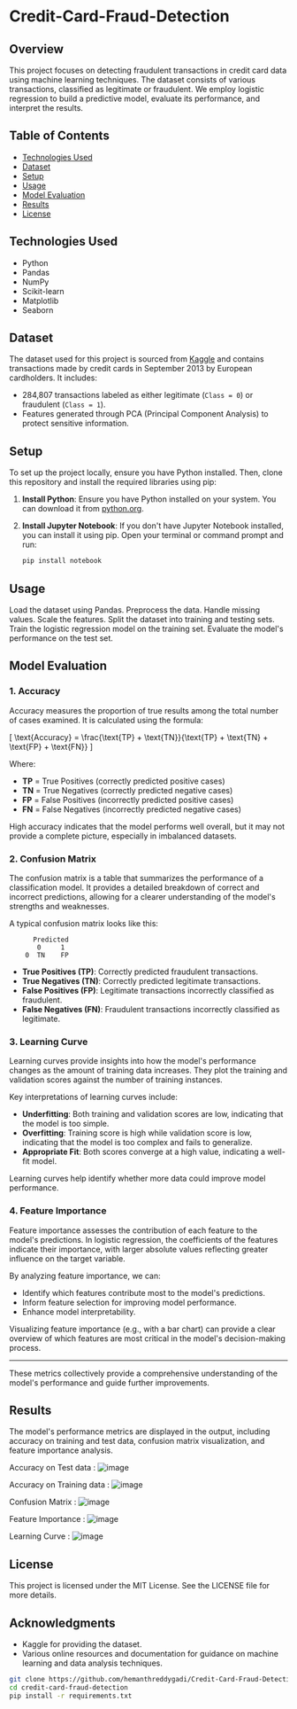 # Credit-Card-Fraud-Detection

## Overview
This project focuses on detecting fraudulent transactions in credit card data using machine learning techniques. The dataset consists of various transactions, classified as legitimate or fraudulent. We employ logistic regression to build a predictive model, evaluate its performance, and interpret the results.

## Table of Contents
- [Technologies Used](#technologies-used)
- [Dataset](#dataset)
- [Setup](#setup)
- [Usage](#usage)
- [Model Evaluation](#model-evaluation)
- [Results](#results)
- [License](#license)

## Technologies Used
- Python
- Pandas
- NumPy
- Scikit-learn
- Matplotlib
- Seaborn

## Dataset
The dataset used for this project is sourced from [Kaggle](https://www.kaggle.com/datasets/mlg-ulb/creditcardfraud) and contains transactions made by credit cards in September 2013 by European cardholders. It includes:
- 284,807 transactions labeled as either legitimate (`Class = 0`) or fraudulent (`Class = 1`).
- Features generated through PCA (Principal Component Analysis) to protect sensitive information.

## Setup
To set up the project locally, ensure you have Python installed. Then, clone this repository and install the required libraries using pip:

1. **Install Python**: Ensure you have Python installed on your system. You can download it from [python.org](https://www.python.org/downloads/).

2. **Install Jupyter Notebook**: If you don't have Jupyter Notebook installed, you can install it using pip. Open your terminal or command prompt and run:
   ```bash
   pip install notebook

## Usage
Load the dataset using Pandas.
Preprocess the data.
Handle missing values.
Scale the features.
Split the dataset into training and testing sets.
Train the logistic regression model on the training set.
Evaluate the model's performance on the test set.

## Model Evaluation

### 1. Accuracy

Accuracy measures the proportion of true results among the total number of cases examined. It is calculated using the formula:

\[ \text{Accuracy} = \frac{\text{TP} + \text{TN}}{\text{TP} + \text{TN} + \text{FP} + \text{FN}} \]

Where:
- **TP** = True Positives (correctly predicted positive cases)
- **TN** = True Negatives (correctly predicted negative cases)
- **FP** = False Positives (incorrectly predicted positive cases)
- **FN** = False Negatives (incorrectly predicted negative cases)

High accuracy indicates that the model performs well overall, but it may not provide a complete picture, especially in imbalanced datasets.

### 2. Confusion Matrix

The confusion matrix is a table that summarizes the performance of a classification model. It provides a detailed breakdown of correct and incorrect predictions, allowing for a clearer understanding of the model's strengths and weaknesses.

A typical confusion matrix looks like this:

          Predicted
           0     1
        0  TN    FP

- **True Positives (TP)**: Correctly predicted fraudulent transactions.
- **True Negatives (TN)**: Correctly predicted legitimate transactions.
- **False Positives (FP)**: Legitimate transactions incorrectly classified as fraudulent.
- **False Negatives (FN)**: Fraudulent transactions incorrectly classified as legitimate.

### 3. Learning Curve

Learning curves provide insights into how the model's performance changes as the amount of training data increases. They plot the training and validation scores against the number of training instances.

Key interpretations of learning curves include:
- **Underfitting**: Both training and validation scores are low, indicating that the model is too simple.
- **Overfitting**: Training score is high while validation score is low, indicating that the model is too complex and fails to generalize.
- **Appropriate Fit**: Both scores converge at a high value, indicating a well-fit model.

Learning curves help identify whether more data could improve model performance.

### 4. Feature Importance

Feature importance assesses the contribution of each feature to the model's predictions. In logistic regression, the coefficients of the features indicate their importance, with larger absolute values reflecting greater influence on the target variable.

By analyzing feature importance, we can:
- Identify which features contribute most to the model's predictions.
- Inform feature selection for improving model performance.
- Enhance model interpretability.

Visualizing feature importance (e.g., with a bar chart) can provide a clear overview of which features are most critical in the model's decision-making process.

---

These metrics collectively provide a comprehensive understanding of the model's performance and guide further improvements.

## Results
The model's performance metrics are displayed in the output, including accuracy on training and test data, confusion matrix visualization, and feature importance analysis.

Accuracy on Test data :
![image](https://github.com/user-attachments/assets/294ae6b1-8cb5-43ad-80c0-d21f02df5ba7)

Accuracy on Training data :
![image](https://github.com/user-attachments/assets/f77f5a87-b278-401f-a4a8-48d61457d943)

Confusion Matrix  :
![image](https://github.com/user-attachments/assets/31889d40-cee6-4746-9f22-1127e14f0eec)

Feature Importance :
![image](https://github.com/user-attachments/assets/9980dbcd-cf71-417d-a186-df56ebad8e23)

Learning Curve :
![image](https://github.com/user-attachments/assets/264eb793-d7b3-47ac-8e90-fbf043ffb981)

## License
This project is licensed under the MIT License. See the LICENSE file for more details.

## Acknowledgments

- Kaggle for providing the dataset.
- Various online resources and documentation for guidance on machine learning and data analysis techniques.

```bash
git clone https://github.com/hemanthreddygadi/Credit-Card-Fraud-Detection
cd credit-card-fraud-detection
pip install -r requirements.txt
